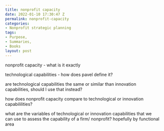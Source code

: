 ```yaml
---
title: nonprofit capacity
date: 2022-01-10 17:30:47 Z
permalink: nonprofit-capacity
categories:
- Nonprofit strategic planning
tags:
- Purpose,
- Summaries,
- Books
layout: post
---
```


nonprofit capacity - what is it exactly

technological capabilities - how does pavel define it? 

are technological capabilities the same or similar than innovation capabilities, should I use that instead?

how does nonprofit capacity compare to technological or innovation capabililities?

what are the variables of technological or innovation capabilities that we can use to assess the capability of a firm/ nonprofit? hopefully by functional area

